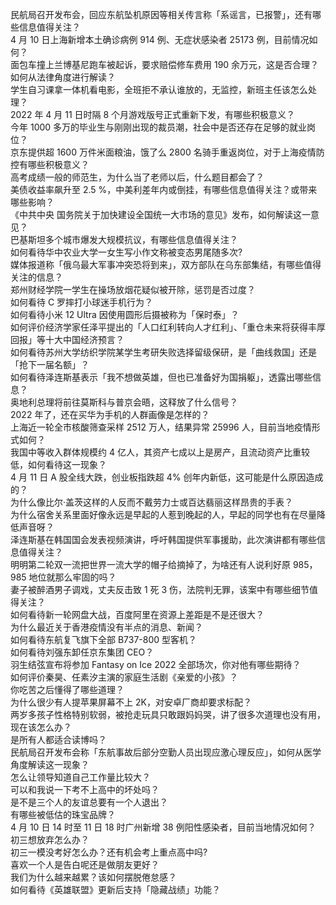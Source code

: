 民航局召开发布会，回应东航坠机原因等相关传言称「系谣言，已报警」，还有哪些信息值得关注？  
4 月 10 日上海新增本土确诊病例 914 例、无症状感染者 25173 例，目前情况如何？  
面包车撞上兰博基尼跑车被起诉，要求赔偿修车费用 190 余万元，这是否合理？如何从法律角度进行解读？  
学生自习课拿一体机看电影，全班拒不承认谁放的，无监控，新班主任该怎么处理？  
2022 年 4 月 11 日时隔 8 个月游戏版号正式重新下发，有哪些积极意义？  
今年 1000 多万的毕业生与刚刚出现的裁员潮，社会中是否还存在足够的就业岗位？  
京东提供超 1600 万件米面粮油，饿了么 2800 名骑手重返岗位，对于上海疫情防控有哪些积极意义？  
高考成绩一般的师范生，为什么当了老师以后，什么题目都会了？  
美债收益率飙升至 2.5 %，中美利差年内或倒挂，有哪些信息值得关注？或带来哪些影响？  
《中共中央 国务院关于加快建设全国统一大市场的意见》发布，如何解读这一意见？  
巴基斯坦多个城市爆发大规模抗议，有哪些信息值得关注？  
如何看待华中农业大学一女生写小作文称被变态男尾随多次?  
媒体报道称「俄乌最大军事冲突恐将到来」，双方部队在乌东部集结，有哪些值得关注的信息？  
郑州财经学院一学生在操场放烟花疑似被开除，惩罚是否过度？  
如何看待 C 罗摔打小球迷手机行为？  
如何看待小米 12 Ultra 因使用圆形后摄被称为「保时泰」？  
如何评价经济学家任泽平提出的「人口红利转向人才红利」、「重仓未来将获得丰厚回报」等十大中国经济预言？  
如何看待苏州大学纺织学院某学生考研失败选择留级保研，是「曲线救国」还是「抢下一届名额」？  
如何看待泽连斯基表示「我不想做英雄，但也已准备好为国捐躯」，透露出哪些信息？  
奥地利总理将前往莫斯科与普京会晤，这释放了什么信号？  
2022 年了，还在买华为手机的人群画像是怎样的？  
上海近一轮全市核酸筛查采样 2512 万人，结果异常 25996 人，目前当地疫情形式如何？  
我国中等收入群体规模约 4 亿人，其资产七成以上是房产，且流动资产比重较低，如何看待这一现象？  
4 月 11 日 A 股全线大跌，创业板指跌超 4% 创年内新低，这可能是什么原因造成的？  
为什么像比尔·盖茨这样的人反而不戴劳力士或百达翡丽这样昂贵的手表？  
为什么宿舍关系里面好像永远是早起的人惹到晚起的人，早起的同学也有在尽量降低声音呀？  
泽连斯基在韩国国会发表视频演讲，呼吁韩国提供军事援助，此次演讲都有哪些信息值得关注？  
明明第二轮双一流把世界一流大学的帽子给摘掉了，为啥还有人说利好原 985，985 地位就那么牢固的吗？  
妻子被醉酒男子调戏，丈夫反击致 1 死 3 伤，法院判无罪，该案中有哪些细节值得关注？  
如何看待新一轮网盘大战，百度阿里在资源上差距是不是还很大？  
为什么最近关于香港疫情没有半点的消息、新闻？  
如何看待东航复飞旗下全部 B737-800 型客机？  
如何看待刘强东卸任京东集团 CEO？  
羽生结弦宣布将参加 Fantasy on Ice 2022 全部场次，你对他有哪些期待？  
如何评价秦昊、任素汐主演的家庭生活剧《亲爱的小孩》？  
你吃苦之后懂得了哪些道理？  
为什么很少有人提苹果屏幕不上 2K，对安卓厂商却要求标配？  
两岁多孩子性格特别软弱，被抢走玩具只敢跟妈妈哭，讲了很多次道理也没有用，现在该怎么办？  
是所有人都适合读博吗？  
民航局召开发布会称「东航事故后部分空勤人员出现应激心理反应」，如何从医学角度解读这一现象？  
怎么让领导知道自己工作量比较大？  
可以和我说一下考不上高中的坏处吗？  
是不是三个人的友谊总要有一个人退出？  
有哪些被低估的珠宝品牌？  
4 月 10 日 14 时至 11 日 18 时广州新增 38 例阳性感染者，目前当地情况如何？  
初三想放弃怎么办？  
初三一模没考好怎么办？还有机会考上重点高中吗?  
喜欢一个人是告白呢还是做朋友更好？  
我们为什么越来越累？该如何摆脱倦怠感？  
如何看待《英雄联盟》更新后支持「隐藏战绩」功能？  
